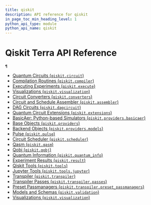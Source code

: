 ```yaml
---
title: qiskit
description: API reference for qiskit
in_page_toc_min_heading_level: 1
python_api_type: module
python_api_name: qiskit
---
```


<span id="module-qiskit" />

# Qiskit Terra API Reference

<span id="module-qiskit" />

`¶`

*   [Quantum Circuits (`qiskit.circuit`)](circuit)
*   [Compilation Routines (`qiskit.compiler`)](compiler)
*   [Executing Experiments (`qiskit.execute`)](execute)
*   [Visualizations (`qiskit.visualization`)](visualization)
*   [Circuit Converters (`qiskit.converters`)](converters)
*   [Circuit and Schedule Assembler (`qiskit.assembler`)](assembler)
*   [DAG Circuits (`qiskit.dagcircuit`)](dagcircuit)
*   [Quantum Circuit Extensions (`qiskit.extensions`)](extensions)
*   [BasicAer: Python-based Simulators (`qiskit.providers.basicaer`)](providers_basicaer)
*   [Base Objects (`qiskit.providers`)](providers)
*   [Backend Objects (`qiskit.providers.models`)](providers_models)
*   [Pulse (`qiskit.pulse`)](pulse)
*   [Circuit Scheduler (`qiskit.scheduler`)](scheduler)
*   [Qasm (`qiskit.qasm`)](qasm)
*   [Qobj (`qiskit.qobj`)](qobj)
*   [Quantum Information (`qiskit.quantum_info`)](quantum_info)
*   [Experiment Results (`qiskit.result`)](result)
*   [Qiskit Tools (`qiskit.tools`)](tools)
*   [Jupyter Tools (`qiskit.tools.jupyter`)](tools_jupyter)
*   [Transpiler (`qiskit.transpiler`)](transpiler)
*   [Transpiler Passes (`qiskit.transpiler.passes`)](transpiler_passes)
*   [Preset Passmanagers (`qiskit.transpiler.preset_passmanagers`)](transpiler_preset)
*   [Models and Schemas (`qiskit.validation`)](validation)
*   [Visualizations (`qiskit.visualization`)](visualization)

